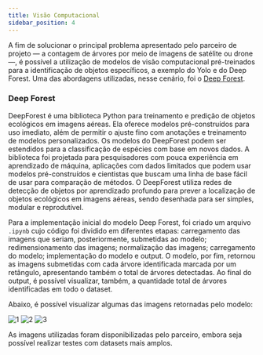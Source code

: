 ```yaml
---
title: Visão Computacional
sidebar_position: 4
---
```


A fim de solucionar o principal problema apresentado pelo parceiro de projeto — a contagem de árvores por meio de imagens de satélite ou drone —, é possível a utilização de modelos de visão computacional pré-treinados para a identificação de objetos específicos, a exemplo do Yolo e do Deep Forest. Uma das abordagens utilizadas, nesse cenário, foi o [Deep Forest](https://www.weecology.org/software-projects/deepforest/).

### Deep Forest

DeepForest é uma biblioteca Python para treinamento e predição de objetos ecológicos em imagens aéreas. Ela oferece modelos pré-construídos para uso imediato, além de permitir o ajuste fino com anotações e treinamento de modelos personalizados. Os modelos do DeepForest podem ser estendidos para a classificação de espécies com base em novos dados. A biblioteca foi projetada para pesquisadores com pouca experiência em aprendizado de máquina, aplicações com dados limitados que podem usar modelos pré-construídos e cientistas que buscam uma linha de base fácil de usar para comparação de métodos. O DeepForest utiliza redes de detecção de objetos por aprendizado profundo para prever a localização de objetos ecológicos em imagens aéreas, sendo desenhada para ser simples, modular e reprodutível.

Para a implementação inicial do modelo Deep Forest, foi criado um arquivo <code>.ipynb</code> cujo código foi dividido em diferentes etapas: carregamento das imagens que seriam, posteriormente, submetidas ao modelo; redimensionamento das imagens; normalização das imagens; carregamento do modelo; implementação do modelo e output. O modelo, por fim, retornou as imagens submetidas com cada árvore identificada marcada por um retângulo, apresentando também o total de árvores detectadas. Ao final do output, é possível visualizar, também, a quantidade total de árvores identificadas em todo o dataset.

Abaixo, é possível visualizar algumas das imagens retornadas pelo modelo:

![1](/img/deepforest_1.png)
![2](/img/deepforest_2.png)
![3](/img/deepforest_3.png)

As imagens utilizadas foram disponibilizadas pelo parceiro, embora seja possível realizar testes com datasets mais amplos.